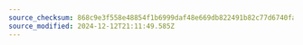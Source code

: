 ```yaml
---
source_checksum: 868c9e3f558e48854f1b6999daf48e669db822491b82c77d6740fad75ab803ff
source_modified: 2024-12-12T21:11:49.585Z
---
```


